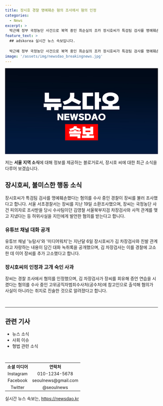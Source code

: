 ```yaml
---
title: 장시호 경찰 명예훼손 혐의 조사에서 혐의 인정
categories:
  - News
excerpt: >
  박근혜 정부 국정농단 사건으로 복역 중인 최순실의 조카 장시호씨가 특검팀 검사를 명예훼손했다는 혐의를 받고 경찰에 조사를 받았다. 장씨는 김영철 서울북부지검 차장검사와 사적 관계를 지인에게 발언한 혐의를 받고, 김 차장검사는 장씨를 명예훼손 혐의로 고소했으며 장씨는 혐의를 인정했다. 또한, 장씨는 고위공직자범죄수사처(공수처)에서 혐의가 사실이 아니라는 취지로 진술한 것으로 알려졌다.
feature_text: >
  ## adskorea 실시간 뉴스 속보입니다.

  박근혜 정부 국정농단 사건으로 복역 중인 최순실의 조카 장시호씨가 특검팀 검사를 명예훼손했다는 혐의를 받고 경찰에 조사를 받았다. 장씨는 김영철 서울북부지검 차장검사와 사적 관계를 지인에게 발언한 혐의를 받고, 김 차장검사는 장씨를 명예훼손 혐의로 고소했으며 장씨는 혐의를 인정했다. 또한, 장씨는 고위공직자범죄수사처(공수처)에서 혐의가 사실이 아니라는 취지로 진술한 것으로 알려졌다.
image: '/assets/img/newsdao_breakingnews.jpg'
---
```


<p><img src="/assets/img/newsdao_breakingnews.jpg" alt="adskorea 속보" /></p>

<p>저는 <strong>서울 지역 소식</strong>에 대해 정보를 제공하는 블로거로서, 장시호 씨에 대한 최근 소식을 다루어 보겠습니다.</p>

<h2 data-ke-size="size26">장시호씨, 불미스한 행동 소식</h2>

<p data-ke-size="size16">장시호씨가 특검팀 검사를 명예훼손했다는 혐의를 수사 중인 경찰이 장씨를 불러 조사했다고 합니다. 서울 서초경찰서는 장씨를 지난 19일 소환조사했으며, 장씨는 국정농단 사건 피의자로 조사받을 당시 수사팀이던 김영철 서울북부지검 차장검사와 사적 관계를 맺고 지냈다는 등 허위사실을 지인에게 발언한 혐의를 받는다고 합니다.</p>

<h3>유튜브 채널 대화 공개</h3>

<p data-ke-size="size16">유튜브 채널 '뉴탐사'와 '미디어워치'는 지난달 6일 장시호씨가 김 차장검사와 친발 관계라고 자랑하는 내용이 담긴 대화 녹취록을 공개했으며, 김 차장검사는 이를 경찰에 고소한 데 이어 장씨를 추가 고소했다고 합니다.</p>

<h3>장시호씨의 인정과 고개 숙인 사과</h3>

<p data-ke-size="size16">장씨는 경찰 조사에서 혐의를 인정했으며, 김 차장검사가 장씨를 회유해 증언 연습을 시켰다는 혐의를 수사 중인 고위공직자범죄수사처(공수처)에 참고인으로 출석해 혐의가 사실이 아니라는 취지로 진술한 것으로 알려졌다고 합니다.</p>

<p data-ke-size="size16">&nbsp;</p>

<hr>

<h2 data-ke-size="size26">관련 기사</h2>

<ul>
  <li>뉴스 소식</li>
  <li>사회 이슈</li>
  <li>형법 관련 소식</li>
</ul>

<p data-ke-size="size16">&nbsp;</p>

<table>
  <tr>
    <td style="text-align: center; height: 17px;"><b>소셜 미디어</b></td>
    <td style="text-align: center; height: 17px;"><b>연락처</b></td>
  </tr>
  <tr>
    <td style="text-align: center; height: 17px;">Instagram</td>
    <td style="text-align: center; height: 17px;">010-1234-5678</td>
  </tr>
  <tr>
    <td style="text-align: center; height: 17px;">Facebook</td>
    <td style="text-align: center; height: 17px;">seoulnews@gmail.com</td>
  </tr>
  <tr>
    <td style="text-align: center; height: 17px;">Twitter</td>
    <td style="text-align: center; height: 17px;">@seoulnews</td>
  </tr>
</table>
실시간 뉴스 속보는, <a href="https://newsdao.kr" rel="dofollow">https://newsdao.kr</a>


